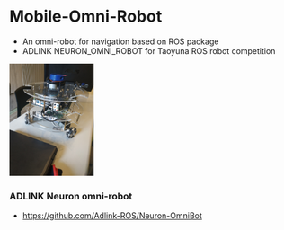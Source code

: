 # Mobile-Omni-Robot
- An omni-robot for navigation based on ROS package
- ADLINK NEURON_OMNI_ROBOT for Taoyuna ROS robot competition
<div alighn=center><img src="https://github.com/Chee-An-Yu/Mobile-Omni-Robot/blob/master/Neuron-OmniBot/doc/69043949_426860611259040_3798472469606563840_n.jpg" width="150" height="200">
  
### ADLINK Neuron omni-robot
- https://github.com/Adlink-ROS/Neuron-OmniBot

